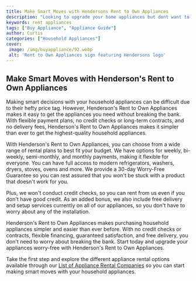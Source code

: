 ```yaml
---
title: Make Smart Moves with Hendersons Rent to Own Appliances
description: "Looking to upgrade your home appliances but dont want to break the bank Check out Hendersons Rent to Own Appliances and find out how to make smart decisions with their flexible and affordable options"
keywords: rent appliances
tags: ["Buy Appliance", "Appliance Guide"]
author: Curtis
categories: ["Household Appliances"]
cover: 
 image: /img/buyappliance/92.webp
 alt: 'Rent to Own Appliances sign featuring Hendersons logo'
---
```

## Make Smart Moves with Henderson's Rent to Own Appliances

Making smart decisions with your household appliances can be difficult due to their hefty price tag. However, Henderson's Rent to Own Appliances makes it easy to get the appliances you need without breaking the bank. With flexible payment plans, no credit checks or long-term contracts, and no delivery fees, Henderson's Rent to Own Appliances makes it simpler than ever to get the highest-quality household appliances. 

With Henderson's Rent to Own Appliances, you can choose from a wide range of rental plans to best fit your budget. We have options for weekly, bi-weekly, semi-monthly, and monthly payments, making it flexible for everyone. You can have full access to modern refrigerators, washers, dryers, stoves, ovens and more. We provide a 30-day Worry-Free Guarantee so you can rest assured that you won't be stuck with a product that doesn't work for you. 

Plus, we won't conduct credit checks, so you can rent from us even if you don't have good credit. As an added bonus, we also include free delivery and setup services currently on all of our appliances, so you don't have to worry about any of the installation. 

Henderson's Rent to Own Appliances makes purchasing household appliances simpler and easier than ever before. With no credit checks or contracts, flexible financing, guaranteed satisfaction, and free delivery, you don't need to worry about breaking the bank. Start today and upgrade your appliances worry-free with Henderson's Rent to Own Appliances. 

Take the first step and explore the different appliance rental options available through our [List of Appliance Rental Companies](./pages/appliance-rental) so you can start making smart moves with your household appliances.
